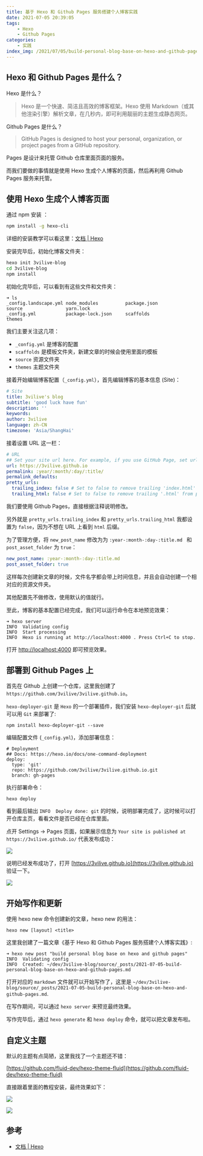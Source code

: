 ```yaml
---
title: 基于 Hexo 和 Github Pages 服务搭建个人博客实践
date: 2021-07-05 20:39:05
tags: 
    - Hexo
    - Github Pages
categories:
    - 实践
index_img: /2021/07/05/build-personal-blog-base-on-hexo-and-github-pages/hexoandgithubpages.png
---
```


## Hexo 和 Github Pages 是什么？

Hexo 是什么？

>Hexo 是一个快速、简洁且高效的博客框架。Hexo 使用 Markdown（或其他渲染引擎）解析文章，在几秒内，即可利用靓丽的主题生成静态网页。

Github Pages 是什么？

>GitHub Pages is designed to host your personal, organization, or project pages from a GitHub repository.

Pages 是设计来托管 Github 仓库里面页面的服务。

而我们要做的事情就是使用 Hexo 生成个人博客的页面，然后再利用 Github Pages 服务来托管。

## 使用 Hexo 生成个人博客页面

通过 npm 安装 ：

```sh
npm install -g hexo-cli
```

详细的安装教学可以看这里：[文档 | Hexo](https://hexo.io/zh-cn/docs/)

安装完毕后，初始化博客文件夹：

```sh
hexo init 3vilive-blog
cd 3vilive-blog
npm install
```

初始化完毕后，可以看到有这些文件和文件夹：

```
➜ ls
_config.landscape.yml node_modules          package.json          source                yarn.lock
_config.yml           package-lock.json     scaffolds             themes
```

我们主要关注这几项：

- `_config.yml` 是博客的配置
- `scaffolds` 是模板文件夹，新建文章的时候会使用里面的模板
- `source` 资源文件夹
- `themes` 主题文件夹

接着开始编辑博客配置（`_config.yml`），首先编辑博客的基本信息 (Site)：

```yaml
# Site
title: 3vilive's blog
subtitle: 'good luck have fun'
description: ''
keywords:
author: 3vilive
language: zh-CN
timezone: 'Asia/ShangHai'
```

接着设置 URL 这一栏：

```yaml
# URL
## Set your site url here. For example, if you use GitHub Page, set url as 'https://username.github.io/project'
url: https://3vilive.github.io
permalink: :year/:month/:day/:title/
permalink_defaults:
pretty_urls:
  trailing_index: false # Set to false to remove trailing 'index.html' from permalinks
  trailing_html: false # Set to false to remove trailing '.html' from permalinks
```

我们要使用 Github Pages，直接根据注释说明修改。

另外就是 `pretty_urls.trailing_index` 和 `pretty_urls.trailing_html` 我都设置为 `false`，因为不想在 URL 上看到 `html` 后缀。

为了管理方便，将 `new_post_name` 修改为为 `:year-:month-:day-:title.md
` 和 `post_asset_folder` 为 `true`：

```yaml
new_post_name: :year-:month-:day-:title.md
post_asset_folder: true 
```

这样每次创建新文章的时候，文件名字都会带上时间信息，并且会自动创建一个相对应的资源文件夹。

其他配置先不做修改，使用默认的值就行。

至此，博客的基本配置已经完成，我们可以运行命令在本地预览效果：

```
➜ hexo server
INFO  Validating config
INFO  Start processing
INFO  Hexo is running at http://localhost:4000 . Press Ctrl+C to stop.
```

打开 [http://localhost:4000](http://localhost:4000) 即可预览效果。


## 部署到 Github Pages 上

首先在 Github 上创建一个仓库，这里我创建了 `https://github.com/3vilive/3vilive.github.io`。

`hexo-deployer-git` 是 `Hexo` 的一个部署插件，我们安装 `hexo-deployer-git` 后就可以用 `Git` 来部署了:

```sh
npm install hexo-deployer-git --save
```

编辑配置文件 (`_config.yml`)，添加部署信息：

```
# Deployment
## Docs: https://hexo.io/docs/one-command-deployment
deploy:
  type: 'git'
  repo: https://github.com/3vilive/3vilive.github.io.git
  branch: gh-pages
```

执行部署命令：

```
hexo deploy
```

看到最后输出 `INFO  Deploy done: git` 的时候，说明部署完成了，这时候可以打开仓库主页，看看文件是否已经在仓库里面。 

点开 Settings -> Pages 页面，如果展示信息为 `Your site is published at https://3vilive.github.io/` 代表发布成功：


![](github-pages.png)


说明已经发布成功了，打开 [https://3vilive.github.io](https://3vilive.github.io) 验证一下。

![](blog-home.png)

## 开始写作和更新

使用 hexo new 命令创建新的文章，hexo new 的用法：

```
hexo new [layout] <title>
```

这里我创建了一篇文章《基于 Hexo 和 Github Pages 服务搭建个人博客实践》:

```
➜ hexo new post "build personal blog base on hexo and github pages"
INFO  Validating config
INFO  Created: ~/dev/3vilive-blog/source/_posts/2021-07-05-build-personal-blog-base-on-hexo-and-github-pages.md
```

打开对应的 `markdown` 文件就可以开始写作了，这里是 `~/dev/3vilive-blog/source/_posts/2021-07-05-build-personal-blog-base-on-hexo-and-github-pages.md`.

在写作期间，可以通过 `hexo server` 来预览最终效果。

写作完毕后，通过 `hexo generate` 和 `hexo deploy` 命令，就可以把文章发布啦。

## 自定义主题

默认的主题有点简陋，这里我找了一个主题还不错：

[https://github.com/fluid-dev/hexo-theme-fluid](https://github.com/fluid-dev/hexo-theme-fluid)


直接跟着里面的教程安装，最终效果如下：

![](use-theme-1.png)

![](use-theme-2.png)


## 参考

- [文档 | Hexo](https://hexo.io/zh-cn/docs/)